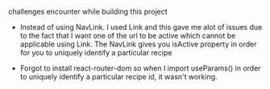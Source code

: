 challenges encounter while building this project
* Instead of using NavLink. I used Link and this gave me alot of issues due to the fact that I want one of the url to be active which cannot be applicable using Link. The NavLink gives you isActive property in order for you to uniquely identify a particular recipe

* Forgot to install react-router-dom so when I import useParams() in order to uniquely identify a particular recipe id, it wasn't working.

